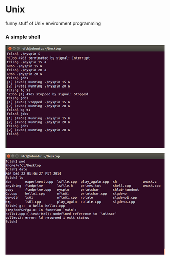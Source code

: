 Unix
====

funny stuff of Unix environment programming


### A simple shell
![sh1](https://github.com/THTBSE/Unix/blob/master/shell/shell1.bmp)

![sh2](https://github.com/THTBSE/Unix/blob/master/shell/shell2.bmp)
